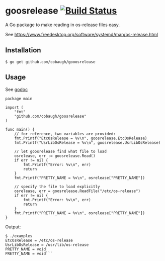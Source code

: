 # goosrelease [![Build Status](https://travis-ci.org/cobaugh/goosrelease.svg?branch=master)](https://travis-ci.org/cobaugh/goosrelease)

A Go package to make reading in os-release files easy.

See https://www.freedesktop.org/software/systemd/man/os-release.html

## Installation
`$ go get github.com/cobaugh/gooosrelease`

## Usage

See [godoc](https://godoc.org/github.com/cobaugh/goosrelease)

```golang
package main

import (
	"fmt"
	"github.com/cobaugh/goosrelease"
)

func main() {
	// for reference, two variables are provided:
	fmt.Printf("EtcOsRelease = %v\n", goosrelease.EtcOsRelease)
	fmt.Printf("UsrLibOsRelease = %v\n", goosrelease.UsrLibOsRelease)

	// let goosrelease find what file to load
	osrelease, err := goosrelease.Read()
	if err != nil {
		fmt.Printf("Error: %v\n", err)
		return
	}
	fmt.Printf("PRETTY_NAME = %v\n", osrelease["PRETTY_NAME"])

	// specify the file to load explicitly
	osrelease, err = goosrelease.ReadFile("/etc/os-release")
	if err != nil {
		fmt.Printf("Error: %v\n", err)
		return
	}
	fmt.Printf("PRETTY_NAME = %v\n", osrelease["PRETTY_NAME"])
}

```

Output:
```
$ ./examples 
EtcOsRelease = /etc/os-release
UsrLibOsRelease = /usr/lib/os-release
PRETTY_NAME = void
PRETTY_NAME = void```
